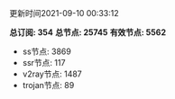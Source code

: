 更新时间2021-09-10 00:33:12

**总订阅: 354**
**总节点: 25745**
**有效节点: 5562**
- ss节点: 3869
- ssr节点: 117
- v2ray节点: 1487
- trojan节点: 89

